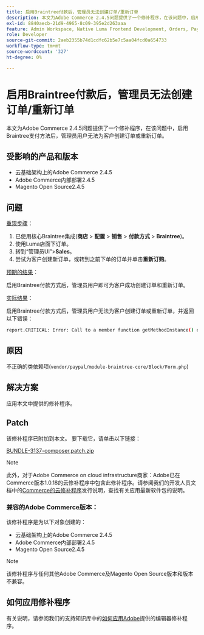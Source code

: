 ```yaml
---
title: 启用Braintree付款后，管理员无法创建订单/重新订单
description: 本文为Adobe Commerce 2.4.5问题提供了一个修补程序，在该问题中，启用Braintree支付方法后，管理员用户无法为客户创建订单或重新订单。
exl-id: 8840aecb-21d9-4965-8c09-395e2d263aaa
feature: Admin Workspace, Native Luma Frontend Development, Orders, Payments
role: Developer
source-git-commit: 2aeb2355b74d1cdfc62b5e7c5aa04fcd0a654733
workflow-type: tm+mt
source-wordcount: '327'
ht-degree: 0%

---
```


# 启用Braintree付款后，管理员无法创建订单/重新订单

本文为Adobe Commerce 2.4.5问题提供了一个修补程序，在该问题中，启用Braintree支付方法后，管理员用户无法为客户创建订单或重新订单。

## 受影响的产品和版本

* 云基础架构上的Adobe Commerce 2.4.5
* Adobe Commerce内部部署2.4.5
* Magento Open Source2.4.5

## 问题

<u>重现步骤</u>：

1. 已使用核心Braintree集成(**商店** > **配置** > **销售** > **付款方式** > **Braintree**)。
1. 使用Luma店面下订单。
1. 转到“管理员UI”>**Sales**。
1. 尝试为客户创建新订单，或转到之前下单的订单并单击&#x200B;**重新订购**。

<u>预期的结果</u>：

启用Braintree付款方式后，管理员用户即可为客户成功创建订单和重新订单。

<u>实际结果</u>：

启用Braintree付款方式后，管理员用户无法为客户创建订单或重新订单，并返回以下错误：

```bash
report.CRITICAL: Error: Call to a member function getMethodInstance() on null in /app/vendor/paypal/module-braintree-core/Block/Form.php:174
```

## 原因

不正确的类依赖项(`vendor/paypal/module-braintree-core/Block/Form.php`)

## 解决方案

应用本文中提供的修补程序。

## Patch

该修补程序已附加到本文。 要下载它，请单击以下链接：

[BUNDLE-3137-composer.patch.zip](assets/BUNDLE-3137-composer.patch.zip)

>[!NOTE]
>
>此外，对于Adobe Commerce on cloud infrastructure商家：Adobe已在Commerce版本1.0.18的云修补程序中包含此修补程序。请参阅我们的开发人员文档中的[Commerce的云修补程序](https://experienceleague.adobe.com/zh-hans/docs/commerce-cloud-service/user-guide/release-notes/cloud-patches)发行说明，查找有关应用最新软件包的说明。

### 兼容的Adobe Commerce版本：

该修补程序是为以下对象创建的：

* 云基础架构上的Adobe Commerce 2.4.5
* Adobe Commerce内部部署2.4.5
* Magento Open Source2.4.5

>[!NOTE]
>
>该修补程序与任何其他Adobe Commerce及Magento Open Source版本和版本不兼容。

## 如何应用修补程序

有关说明，请参阅我们的支持知识库中的[如何应用Adobe](/help/how-to/general/how-to-apply-a-composer-patch-provided-by-magento.md)提供的编辑器修补程序。
